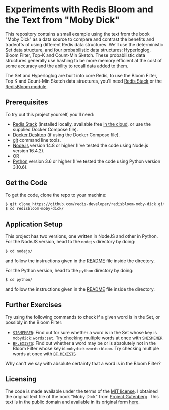 # Experiments with Redis Bloom and the Text from "Moby Dick"

This repository contains a small example using the text from the book "Moby Dick" as a data source to compare and contrast the benefits and tradeoffs of using different Redis data structures.  We'll use the deterministic Set data structure, and four probabilistic data structures: Hyperloglog, Bloom Filter, Top-K and Count-Min Sketch.  These probabilistic data structures generally use hashing to be more memory efficient at the cost of some accuracy and the ability to recall data added to them.

The Set and Hyperloglog are built into core Redis, to use the Bloom Filter, Top K and Count-Min Sketch data structures, you'll need [Redis Stack](https://redis.io/docs/stack/) or the [RedisBloom module](https://github.com/RedisBloom/RedisBloom).

## Prerequisites

To try out this project yourself, you'll need:

* [Redis Stack](https://redis.io/docs/stack/) (installed locally, available free [in the cloud](https://redis.com/try-free/), or use the supplied Docker Compose file).
* [Docker Desktop](https://www.docker.com/products/docker-desktop/) (if using the Docker Compose file).
* [git](https://git-scm.com/download) command line tools.
* [Node.js](https://nodejs.org/) version 14.8 or higher (I've tested the code using Node.js version 16.4.2).
* OR
* [Python](https://python.org/) version 3.6 or higher (I've tested the code using Python version 3.10.6).
## Get the Code

To get the code, clone the repo to your machine:

```bash
$ git clone https://github.com/redis-developer/redisbloom-moby-dick.git
$ cd redisbloom-moby-dick/
```

## Application Setup

This project has two versions, one written in NodeJS and other in Python. For the NodeJS version, head to the `nodejs` directory by doing:

```bash
$ cd nodejs/
```
and follow the instructions given in the [README](/nodejs/README.md) file inside the directory.

For the Python version, head to the `python` directory by doing:

```bash
$ cd python/
```
and follow the instructions given in the [README](/python/README.md) file inside the directory.

## Further Exercises

Try using the following commands to check if a given word is in the Set, or possibly in the Bloom Filter:

* [`SISMEMBER`](https://redis.io/commands/sismember/): Find out for sure whether a word is in the Set whose key is `mobydick:words:set`.  Try checking multiple words at once with [`SMISMEMER`](https://redis.io/commands/smismember/)
* [`BF.EXISTS`](https://redis.io/commands/bf.exists/): Find out whether a word may be or is absolutely not in the Bloom Filter whose key is `mobydick:words:bloom`. Try checking multiple words at once with [`BF.MEXISTS`](https://redis.io/commands/bf.mexists/)

Why can't we say with absolute certainty that a word is in the Bloom Filter? 

## Licensing

The code is made available under the terms of the [MIT license](https://mit-license.org/).  I obtained the original text file of the book "Moby Dick" from [Project Gutenberg](https://www.gutenberg.org/policy/permission.html).  This text is in the public domain and available in its original form [here](https://www.gutenberg.org/files/2701/2701-0.txt).